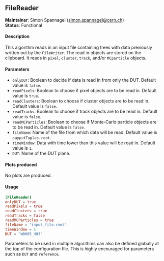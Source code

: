 ## FileReader
**Maintainer**: Simon Spannagel (<simon.spannagel@cern.ch>)   
**Status**: Functional   

#### Description
This algorithm reads in an input file containing trees with data previously written out by the `FileWriter`. The read in objects are stored on the clipboard. It reads in `pixel`, `cluster`, `track`, and/or `MCparticle` objects.

#### Parameters
* `onlyDUT`: Boolean to decide if data is read in from only the DUT. Default value is `false`.
* `readPixels`: Boolean to choose if pixel objects are to be read in. Default value is `true`.
* `readClusters`: Boolean to choose if cluster objects are to be read in. Default value is `false`.
* `readTracks`: Boolean to choose if track objects are to be read in. Default value is `false`.
* `readMCParticles`: Boolean to choose if Monte-Carlo particle objects are to be read in. Default value is `false`.
* `fileName`: Name of the file from which data will be read. Default value is `ouyputTuples.root`.
* `timeWindow`: Data with time lower than this value will be read in. Default value is `1`.
* `DUT`: Name of the DUT plane.

#### Plots produced
No plots are produced.

#### Usage
```toml
[FileReader]
onlyDUT = true
readPixels = true
readClusters = true
readTracks = false
readMCParticles = true
fileName = "input_file.root"
timeWindow = 1
DUT = "W0005_H03"
```
Parameters to be used in multiple algorithms can also be defined globally at the top of the configuration file. This is highly encouraged for parameters such as `DUT` and `reference`.
